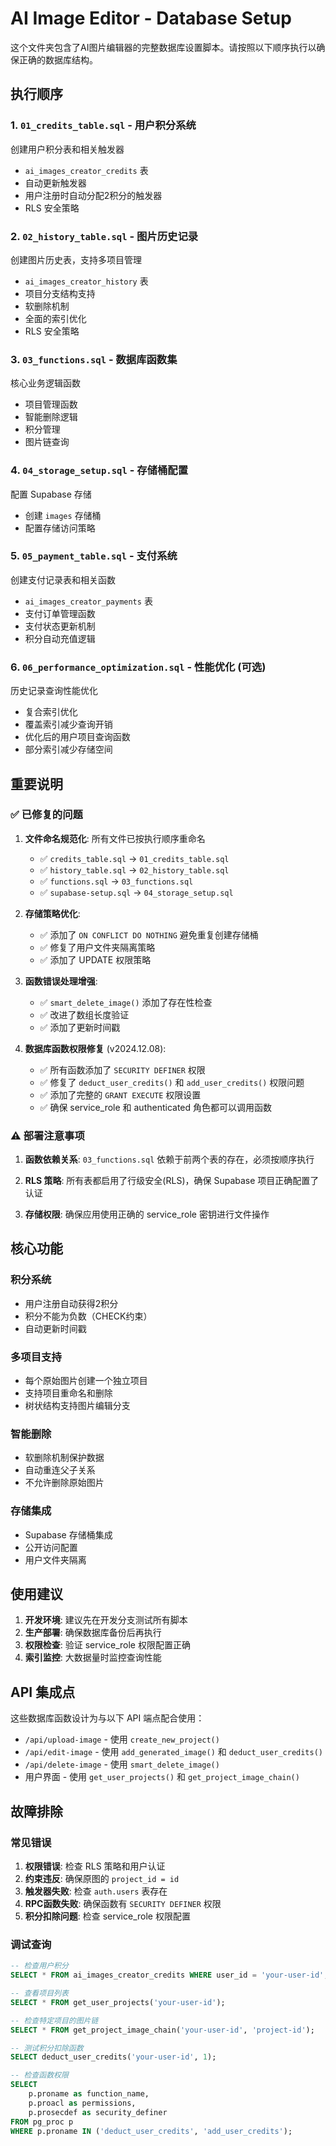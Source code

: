 # AI Image Editor - Database Setup

这个文件夹包含了AI图片编辑器的完整数据库设置脚本。请按照以下顺序执行以确保正确的数据库结构。

## 执行顺序

### 1. `01_credits_table.sql` - 用户积分系统
创建用户积分表和相关触发器
- `ai_images_creator_credits` 表
- 自动更新触发器
- 用户注册时自动分配2积分的触发器
- RLS 安全策略

### 2. `02_history_table.sql` - 图片历史记录
创建图片历史表，支持多项目管理
- `ai_images_creator_history` 表
- 项目分支结构支持
- 软删除机制
- 全面的索引优化
- RLS 安全策略

### 3. `03_functions.sql` - 数据库函数集
核心业务逻辑函数
- 项目管理函数
- 智能删除逻辑
- 积分管理
- 图片链查询

### 4. `04_storage_setup.sql` - 存储桶配置
配置 Supabase 存储
- 创建 `images` 存储桶
- 配置存储访问策略

### 5. `05_payment_table.sql` - 支付系统
创建支付记录表和相关函数
- `ai_images_creator_payments` 表
- 支付订单管理函数
- 支付状态更新机制
- 积分自动充值逻辑

### 6. `06_performance_optimization.sql` - 性能优化 (可选)
历史记录查询性能优化
- 复合索引优化
- 覆盖索引减少查询开销
- 优化后的用户项目查询函数
- 部分索引减少存储空间

## 重要说明

### ✅ 已修复的问题

1. **文件命名规范化**: 所有文件已按执行顺序重命名
   - ✅ `credits_table.sql` → `01_credits_table.sql`
   - ✅ `history_table.sql` → `02_history_table.sql`
   - ✅ `functions.sql` → `03_functions.sql`
   - ✅ `supabase-setup.sql` → `04_storage_setup.sql`

2. **存储策略优化**: 
   - ✅ 添加了 `ON CONFLICT DO NOTHING` 避免重复创建存储桶
   - ✅ 修复了用户文件夹隔离策略
   - ✅ 添加了 UPDATE 权限策略

3. **函数错误处理增强**:
   - ✅ `smart_delete_image()` 添加了存在性检查
   - ✅ 改进了数组长度验证
   - ✅ 添加了更新时间戳

4. **数据库函数权限修复** (v2024.12.08):
   - ✅ 所有函数添加了 `SECURITY DEFINER` 权限
   - ✅ 修复了 `deduct_user_credits()` 和 `add_user_credits()` 权限问题
   - ✅ 添加了完整的 `GRANT EXECUTE` 权限设置
   - ✅ 确保 service_role 和 authenticated 角色都可以调用函数

### ⚠️ 部署注意事项

1. **函数依赖关系**: `03_functions.sql` 依赖于前两个表的存在，必须按顺序执行

2. **RLS 策略**: 所有表都启用了行级安全(RLS)，确保 Supabase 项目正确配置了认证

3. **存储权限**: 确保应用使用正确的 service_role 密钥进行文件操作

## 核心功能

### 积分系统
- 用户注册自动获得2积分
- 积分不能为负数（CHECK约束）
- 自动更新时间戳

### 多项目支持
- 每个原始图片创建一个独立项目
- 支持项目重命名和删除
- 树状结构支持图片编辑分支

### 智能删除
- 软删除机制保护数据
- 自动重连父子关系
- 不允许删除原始图片

### 存储集成
- Supabase 存储桶集成
- 公开访问配置
- 用户文件夹隔离

## 使用建议

1. **开发环境**: 建议先在开发分支测试所有脚本
2. **生产部署**: 确保数据库备份后再执行
3. **权限检查**: 验证 service_role 权限配置正确
4. **索引监控**: 大数据量时监控查询性能

## API 集成点

这些数据库函数设计为与以下 API 端点配合使用：
- `/api/upload-image` - 使用 `create_new_project()`
- `/api/edit-image` - 使用 `add_generated_image()` 和 `deduct_user_credits()`
- `/api/delete-image` - 使用 `smart_delete_image()`
- 用户界面 - 使用 `get_user_projects()` 和 `get_project_image_chain()`

## 故障排除

### 常见错误
1. **权限错误**: 检查 RLS 策略和用户认证
2. **约束违反**: 确保原图的 `project_id = id`
3. **触发器失败**: 检查 `auth.users` 表存在
4. **RPC函数失败**: 确保函数有 `SECURITY DEFINER` 权限
5. **积分扣除问题**: 检查 service_role 权限配置

### 调试查询
```sql
-- 检查用户积分
SELECT * FROM ai_images_creator_credits WHERE user_id = 'your-user-id';

-- 查看项目列表
SELECT * FROM get_user_projects('your-user-id');

-- 检查特定项目的图片链
SELECT * FROM get_project_image_chain('your-user-id', 'project-id');

-- 测试积分扣除函数
SELECT deduct_user_credits('your-user-id', 1);

-- 检查函数权限
SELECT 
    p.proname as function_name,
    p.proacl as permissions,
    p.prosecdef as security_definer
FROM pg_proc p
WHERE p.proname IN ('deduct_user_credits', 'add_user_credits');
```